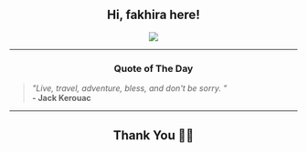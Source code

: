 <h2 align="center"> Hi, fakhira here!</h2>

<p align="center">
<a href="https://github.com/fakhiralkda" alt="github streak"><img src="https://dvst-streak.herokuapp.com/?user=fakhiralkda&theme=tokyonight&fire=DD472C"></a>
</p>

<hr>
<h3 align="center">Quote of The Day</h3>
<p align="center">
<blockquote>
<i>"Live, travel, adventure, bless, and don't be sorry.  "</i>
<br>
<b>- Jack Kerouac</b>
</blockquote>
</p>


<hr>
<h2 align="center">Thank You 🙏🏼</h2>
